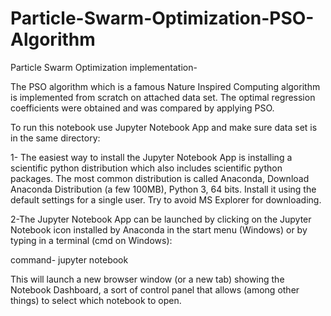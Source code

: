 # Particle-Swarm-Optimization-PSO-Algorithm
Particle Swarm Optimization implementation-

The PSO algorithm which is a famous Nature Inspired Computing algorithm is implemented from scratch on attached data set. The optimal regression coefficients were obtained and was compared by applying PSO.

To run this notebook use Jupyter Notebook App and make sure data set is in the same directory: 

1- The easiest way to install the Jupyter Notebook App is installing a scientific python distribution which also includes scientific python packages. The most common distribution is called Anaconda,
Download Anaconda Distribution (a few 100MB), Python 3, 64 bits. Install it using the default settings for a single user. Try to avoid MS Explorer for downloading.

2-The Jupyter Notebook App can be launched by clicking on the Jupyter Notebook icon installed by Anaconda in the start menu (Windows) or by typing in a terminal (cmd on Windows):

command- jupyter notebook

This will launch a new browser window (or a new tab) showing the Notebook Dashboard, a sort of control panel that allows (among other things) to select which notebook to open.

